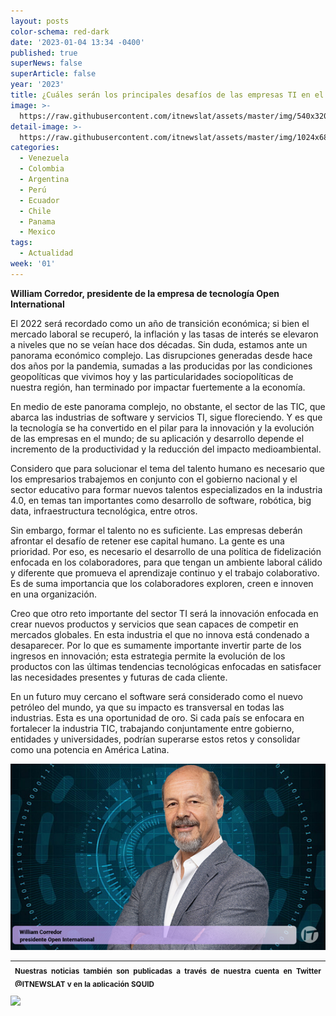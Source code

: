 ```yaml
---
layout: posts
color-schema: red-dark
date: '2023-01-04 13:34 -0400'
published: true
superNews: false
superArticle: false
year: '2023'
title: ¿Cuáles serán los principales desafíos de las empresas TI en el 2023?
image: >-
  https://raw.githubusercontent.com/itnewslat/assets/master/img/540x320/William-Corredor-p.jpg
detail-image: >-
  https://raw.githubusercontent.com/itnewslat/assets/master/img/1024x680/William-Corredor-g.jpg
categories:
  - Venezuela
  - Colombia
  - Argentina
  - Perú
  - Ecuador
  - Chile
  - Panama
  - Mexico
tags:
  - Actualidad
week: '01'
---
```

**William Corredor, presidente de la empresa de tecnología Open International**

El 2022 será recordado como un año de transición económica; si bien el mercado laboral se recuperó, la inflación y las tasas de interés se elevaron a niveles que no se veían hace dos décadas. Sin duda, estamos ante un panorama económico complejo. Las disrupciones generadas desde hace dos años por la pandemia, sumadas a las producidas por las condiciones geopolíticas que vivimos hoy y las particularidades sociopolíticas de nuestra región, han terminado por impactar fuertemente a la economía. 

En medio de este panorama complejo, no obstante, el sector de las TIC, que abarca las industrias de software y servicios TI, sigue floreciendo. Y es que la tecnología se ha convertido en el pilar para la innovación y la evolución de las empresas en el mundo; de su aplicación y desarrollo depende el incremento de la productividad y la reducción del impacto medioambiental. 

Considero que para solucionar el tema del talento humano es necesario que los empresarios trabajemos en conjunto con el gobierno nacional y el sector educativo para formar nuevos talentos especializados en la industria 4.0, en temas tan importantes como desarrollo de software, robótica, big data, infraestructura tecnológica, entre otros.

Sin embargo, formar el talento no es suficiente. Las empresas deberán afrontar el desafío de retener ese capital humano. La gente es una prioridad.  Por eso, es necesario el desarrollo de una política de fidelización enfocada en los colaboradores, para que tengan un ambiente laboral cálido y diferente que promueva el aprendizaje continuo y el trabajo colaborativo. Es de suma importancia que los colaboradores exploren, creen e innoven en una organización.

Creo que otro reto importante del sector TI será la innovación enfocada en crear nuevos productos y servicios que sean capaces de competir en mercados globales. En esta industria el que no innova está condenado a desaparecer. Por lo que es sumamente importante invertir parte de los ingresos en innovación; esta estrategia permite la evolución de los productos con las últimas tendencias tecnológicas enfocadas en satisfacer las necesidades presentes y futuras de cada cliente.

En un futuro muy cercano el software será considerado como el nuevo petróleo del mundo, ya que su impacto es transversal en todas las industrias. Esta es una oportunidad de oro. Si cada país se enfocara en fortalecer la industria TIC, trabajando conjuntamente entre gobierno, entidades y universidades, podrían superarse estos retos y consolidar como una potencia en América Latina. 

![](https://raw.githubusercontent.com/itnewslat/assets/master/img/540x320/William-Corredor-p.jpg)

<table style="height: 42px;" width="569">
<tbody>
<tr>
<td style="text-align: justify;"><sub><strong>Nuestras noticias también son publicadas a través de nuestra cuenta en Twitter <a href="https://twitter.com/itnewslat?lang=es">@ITNEWSLAT</a> y en la aplicación <a href="https://squidapp.co/en/">SQUID</a></strong></sub></td>
</tr>
</tbody>
</table>

<img src="https://tracker.metricool.com/c3po.jpg?hash=56f88a41e39ab42c063cc51676587a04"/>